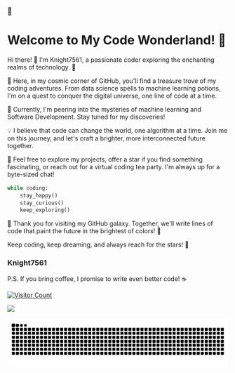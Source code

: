 ### 👋

# Welcome to My Code Wonderland! 🌟

Hi there! 👋 I'm Knight7561, a passionate coder exploring the enchanting realms of technology. 🚀


🌌 Here, in my cosmic corner of GitHub, you'll find a treasure trove of my coding adventures. From data science spells to machine learning potions, I'm on a quest to conquer the digital universe, one line of code at a time.

🔭 Currently, I'm peering into the mysteries of machine learning and Software Development. Stay tuned for my discoveries!

💡 I believe that code can change the world, one algorithm at a time. Join me on this journey, and let's craft a brighter, more interconnected future together.

🌟 Feel free to explore my projects, offer a star if you find something fascinating, or reach out for a virtual coding tea party. I'm always up for a byte-sized chat!

```python
while coding:
    stay_happy()
    stay_curious()
    keep_exploring()
```

🚀 Thank you for visiting my GitHub galaxy. Together, we'll write lines of code that paint the future in the brightest of colors! 🎨

Keep coding, keep dreaming, and always reach for the stars! 🌠

### Knight7561

P.S. If you bring coffee, I promise to write even better code! ☕

[![Visitor Count](https://hits.seeyoufarm.com/api/count/incr/badge.svg?url=https%3A%2F%2Fgithub.com%2FKnight7561&count_bg=%2379C83D&title_bg=%23555555&icon=&icon_color=%23E7E7E7&title=Visitor+Count&edge_flat=false)](https://hits.seeyoufarm.com)
<html>
  <body>
<img src="https://github-readme-stats.vercel.app/api?username=Knight7561&show_icons=true&theme=ADD_THEME_HERE" width="400"/>
  </body>
</html>
    

![](https://github.com/Knight7561/Knight7561/blob/output/github-contribution-grid-snake.svg)


